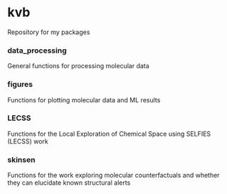 # kvb

Repository for my packages

### data_processing 

General functions for processing molecular data

### figures 

Functions for plotting molecular data and ML results

### LECSS

Functions for the Local Exploration of Chemical Space using SELFIES (LECSS) work 
 
### skinsen

Functions for the work exploring molecular counterfactuals and whether they can elucidate known structural alerts 
